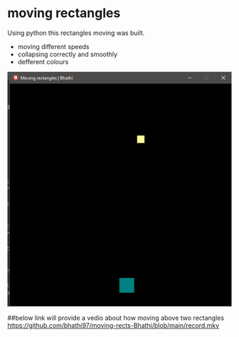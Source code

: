 # moving rectangles 

Using python this rectangles moving was built.
* moving different speeds
* collapsing correctly and smoothly
* defferent colours

![](https://github.com/bhathi97/moving-rects-Bhathi/blob/main/Screenshot%20.png)

##below link will provide a vedio about how moving above two rectangles
https://github.com/bhathi97/moving-rects-Bhathi/blob/main/record.mkv
